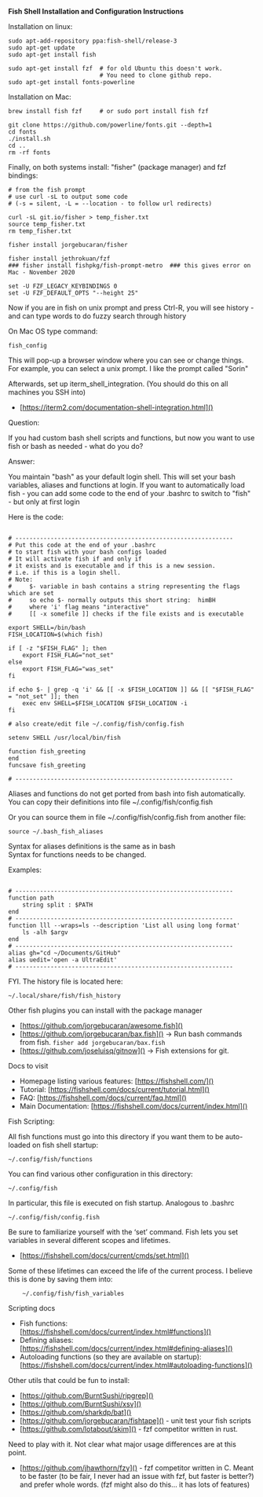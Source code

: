 <b>Fish Shell Installation and Configuration Instructions</b>


Installation on linux:

``` 
sudo apt-add-repository ppa:fish-shell/release-3
sudo apt-get update
sudo apt-get install fish

sudo apt-get install fzf  # for old Ubuntu this doesn't work. 
                          # You need to clone github repo.
sudo apt-get install fonts-powerline
```

Installation on Mac:

```
brew install fish fzf     # or sudo port install fish fzf

git clone https://github.com/powerline/fonts.git --depth=1
cd fonts
./install.sh
cd ..
rm -rf fonts
```


Finally, on both systems install:
"fisher" (package manager) and fzf bindings:

```
# from the fish prompt
# use curl -sL to output some code 
# (-s = silent, -L = --location - to follow url redirects)

curl -sL git.io/fisher > temp_fisher.txt
source temp_fisher.txt 
rm temp_fisher.txt

fisher install jorgebucaran/fisher

fisher install jethrokuan/fzf
### fisher install fishpkg/fish-prompt-metro  ### this gives error on Mac - November 2020

set -U FZF_LEGACY_KEYBINDINGS 0
set -U FZF_DEFAULT_OPTS "--height 25"
```

Now if you are in fish on unix prompt and press Ctrl-R, you will see history - and can type words to do fuzzy search through history

On Mac OS type command:

```
fish_config
```

This will pop-up a browser window where you can see or change things.
For example, you can select a unix prompt. I like the prompt called "Sorin"


Afterwards, set up iterm_shell_integration. 
(You should do this on all machines you SSH into)
 - [https://iterm2.com/documentation-shell-integration.html]()


Question:

If you had custom bash shell scripts and functions, 
but now you want to use fish or bash as needed - what do you do?

Answer:

You maintain "bash" as your default login shell. 
This will set your bash variables, aliases and functions at login.
If you want to automatically load fish - you can add some code
to the end of your .bashrc to switch to "fish" - but only at first login

Here is the code:

```

# --------------------------------------------------------------
# Put this code at the end of your .bashrc 
# to start fish with your bash configs loaded
# It will activate fish if and only if 
# it exists and is executable and if this is a new session.
# i.e. if this is a login shell. 
# Note:
#     $- variable in bash contains a string representing the flags which are set
#     so echo $- normally outputs this short string:  himBH
#     where 'i' flag means "interactive"
#     [[ -x somefile ]] checks if the file exists and is executable

export SHELL=/bin/bash
FISH_LOCATION=$(which fish)

if [ -z "$FISH_FLAG" ]; then
    export FISH_FLAG="not_set"
else
    export FISH_FLAG="was_set"
fi

if echo $- | grep -q 'i' && [[ -x $FISH_LOCATION ]] && [[ "$FISH_FLAG" = "not_set" ]]; then
    exec env SHELL=$FISH_LOCATION $FISH_LOCATION -i
fi

# also create/edit file ~/.config/fish/config.fish

setenv SHELL /usr/local/bin/fish

function fish_greeting
end
funcsave fish_greeting

# --------------------------------------------------------------
```

Aliases and functions do not get ported from bash into fish automatically. You can copy their definitions into file ~/.config/fish/config.fish

Or you can source them in  file ~/.config/fish/config.fish from another file:

```
source ~/.bash_fish_aliases
```

Syntax for aliases definitions is the same as in bash
<br>Syntax for functions needs to be changed.

Examples:

```

# --------------------------------------------------------------
function path
    string split : $PATH
end
# --------------------------------------------------------------
function lll --wraps=ls --description 'List all using long format'
    ls -alh $argv
end
# --------------------------------------------------------------
alias gh="cd ~/Documents/GitHub"
alias uedit='open -a UltraEdit'
# --------------------------------------------------------------
```


FYI. The history file is located here: 

```
~/.local/share/fish/fish_history
```

Other fish plugins you can install with the package manager

 - [https://github.com/jorgebucaran/awesome.fish]() 
 - [https://github.com/jorgebucaran/bax.fish]() -> Run bash commands from fish. `fisher add jorgebucaran/bax.fish`
 - [https://github.com/joseluisq/gitnow]() -> Fish extensions for git.

Docs to visit

 - Homepage listing various features: [https://fishshell.com/]()
 - Tutorial: [https://fishshell.com/docs/current/tutorial.html]()
 - FAQ: [https://fishshell.com/docs/current/faq.html]()
 - Main Documentation: [https://fishshell.com/docs/current/index.html]()

Fish Scripting:

All fish functions must go into this directory if you want them to be auto-loaded on fish shell startup:

```
~/.config/fish/functions
```

You can find various other configuration in this directory:

```
~/.config/fish
```

In particular, this file is executed on fish startup. Analogous to .bashrc

```
~/.config/fish/config.fish
```

Be sure to familiarize yourself with the ‘set’ command. 
Fish lets you set variables in several different scopes and lifetimes.

 - [https://fishshell.com/docs/current/cmds/set.html]() 

Some of these lifetimes can exceed the life of the current process. 
I believe this is done by saving them into:

```
    ~/.config/fish/fish_variables
```

Scripting docs

 - Fish functions: [https://fishshell.com/docs/current/index.html#functions]()
 - Defining aliases: [https://fishshell.com/docs/current/index.html#defining-aliases]()
 - Autoloading functions (so they are available on startup): [https://fishshell.com/docs/current/index.html#autoloading-functions]()

Other utils that could be fun to install:

 - [https://github.com/BurntSushi/ripgrep]()
 - [https://github.com/BurntSushi/xsv]()
 - [https://github.com/sharkdp/bat]() 
 - [https://github.com/jorgebucaran/fishtape]() - unit test your fish scripts
 - [https://github.com/lotabout/skim]() - fzf competitor written in rust. 

Need to play with it. Not clear what major usage differences are at this point.

 - [https://github.com/jhawthorn/fzy]() - fzf competitor written in C. Meant to be faster (to be fair, I never had an issue with fzf, but faster is better?) and prefer whole words. (fzf might also do this… it has lots of features)
